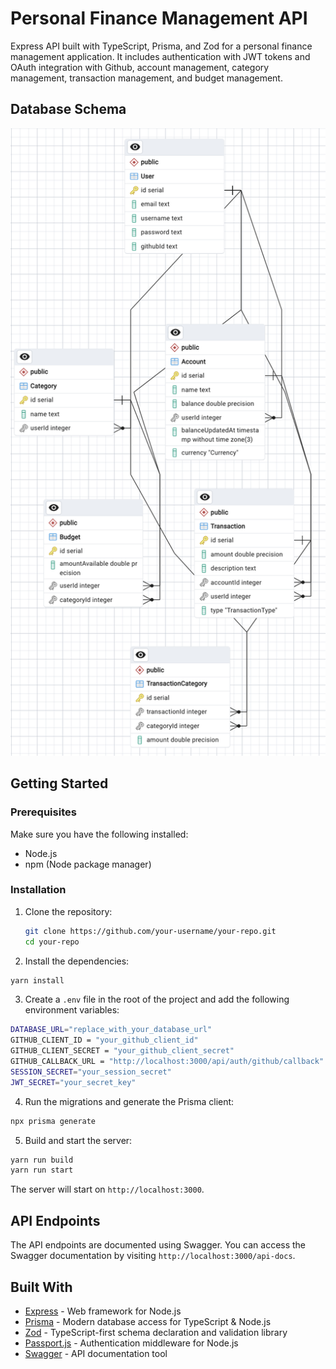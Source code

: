 # Personal Finance Management API

Express API built with TypeScript, Prisma, and Zod for a personal finance management application.
It includes authentication with JWT tokens and OAuth integration with Github, account management, category management, transaction management, and budget management.

## Database Schema
![database](database.png)

## Getting Started

### Prerequisites

Make sure you have the following installed:

- Node.js
- npm (Node package manager)

### Installation

1. Clone the repository:

   ```bash
   git clone https://github.com/your-username/your-repo.git
   cd your-repo
   ```

2. Install the dependencies:

  ```bash
  yarn install
  ```

3. Create a `.env` file in the root of the project and add the following environment variables:

  ```bash
  DATABASE_URL="replace_with_your_database_url"
  GITHUB_CLIENT_ID = "your_github_client_id"
  GITHUB_CLIENT_SECRET = "your_github_client_secret"
  GITHUB_CALLBACK_URL = "http://localhost:3000/api/auth/github/callback"
  SESSION_SECRET="your_session_secret"
  JWT_SECRET="your_secret_key"
  ```

4. Run the migrations and generate the Prisma client:

  ```bash
  npx prisma generate
  ```

5. Build and start the server:

```bash
yarn run build
yarn run start
```

The server will start on `http://localhost:3000`.

## API Endpoints

The API endpoints are documented using Swagger. You can access the Swagger documentation by visiting `http://localhost:3000/api-docs`.

## Built With

- [Express](https://expressjs.com/) - Web framework for Node.js
- [Prisma](https://www.prisma.io/) - Modern database access for TypeScript & Node.js
- [Zod](https://zod.dev/) - TypeScript-first schema declaration and validation library
- [Passport.js](http://www.passportjs.org/) - Authentication middleware for Node.js
- [Swagger](https://swagger.io/) - API documentation tool


